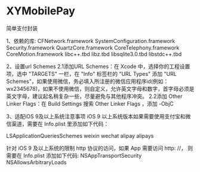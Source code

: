 # XYMobilePay
简单支付封装

1、依赖的库:
CFNetwork.framework
SystemConfiguration.framework
Security.framework
QuartzCore.framework
CoreTelephony.framework
CoreMotion.framework
libc++.tbd
libz.tbd
libsqlite3.0.tbd
libstdc++.tbd

2、设置url Schemes
2.1添加URL Schemes：在 Xcode 中，选择你的工程设置项，选中 "TARGETS" 一栏，在 "Info" 标签栏的 "URL Types" 添加 "URL Schemes"，如果使用微信，务必填入所注册的微信应用程序id(例如：wx2345678)，如果不使用微信，则自定义，允许英文字母和数字，首字母必须是英文字母，建议起名稍复杂一些，尽量避免与其他程序冲突。
2.2添加 Other Linker Flags：在 Build Settings 搜索 Other Linker Flags ，添加 -ObjC



3、适配iOS 9及以上系统注意事项
iOS 9 以上系统版本如果需要使用支付宝和微信渠道，需要在 Info.plist 里添加如下代码：

<key>LSApplicationQueriesSchemes</key>
<array>
<string>weixin</string>
<string>wechat</string>
<string>alipay</string>
<string>alipays</string>
</array>

针对 iOS 9 及以上系统的限制 http 协议的访问，如果 App 需要访问 http:
//， 则需要在 Info.plist 添加如下代码:
<key>NSAppTransportSecurity</key>
<dict>
<key>NSAllowsArbitraryLoads</key>
<true/>
</dict>
